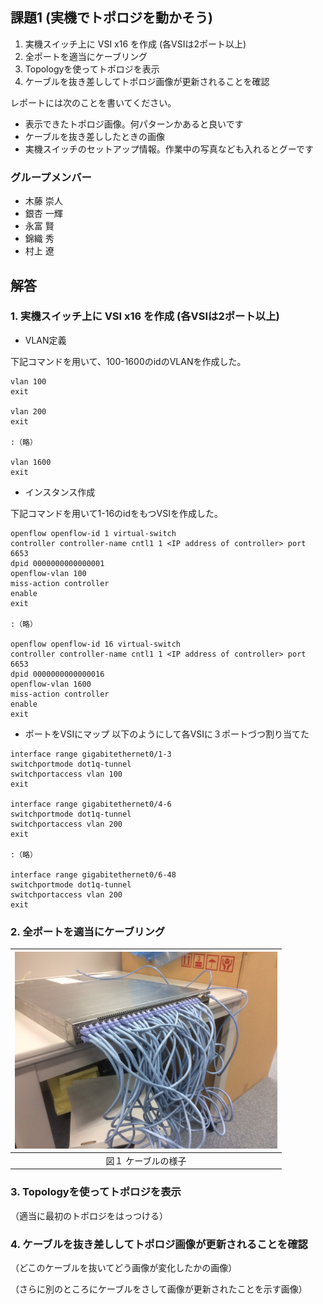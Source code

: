 ## 課題1 (実機でトポロジを動かそう)

1. 実機スイッチ上に VSI x16 を作成 (各VSIは2ポート以上)
2. 全ポートを適当にケーブリング
3. Topologyを使ってトポロジを表示
4. ケーブルを抜き差ししてトポロジ画像が更新されることを確認

レポートには次のことを書いてください。

* 表示できたトポロジ画像。何パターンかあると良いです
* ケーブルを抜き差ししたときの画像
* 実機スイッチのセットアップ情報。作業中の写真なども入れるとグーです

### グループメンバー
* 木藤 崇人
* 銀杏 一輝
* 永富 賢
* 錦織 秀
* 村上 遼


## 解答

### 1. 実機スイッチ上に VSI x16 を作成 (各VSIは2ポート以上)
* VLAN定義

下記コマンドを用いて、100-1600のidのVLANを作成した。

```
vlan 100
exit

vlan 200
exit

:（略）

vlan 1600
exit
```

* インスタンス作成

下記コマンドを用いて1-16のidをもつVSIを作成した。
```
openflow openflow-id 1 virtual-switch
controller controller-name cntl1 1 <IP address of controller> port 6653
dpid 0000000000000001
openflow-vlan 100
miss-action controller
enable
exit

:（略）

openflow openflow-id 16 virtual-switch
controller controller-name cntl1 1 <IP address of controller> port 6653
dpid 0000000000000016
openflow-vlan 1600
miss-action controller
enable
exit

```


* ポートをVSIにマップ
以下のようにして各VSIに３ポートづつ割り当てた

```
interface range gigabitethernet0/1-3
switchportmode dot1q-tunnel
switchportaccess vlan 100
exit

interface range gigabitethernet0/4-6
switchportmode dot1q-tunnel
switchportaccess vlan 200
exit

:（略）

interface range gigabitethernet0/6-48
switchportmode dot1q-tunnel
switchportaccess vlan 200
exit

```


### 2. 全ポートを適当にケーブリング

|<img src="https://github.com/handai-trema/topology-team-w/blob/develop/picture/switch.jpg" width="420px">|  
|:----------------------------------------------------------------------------------------------------:|  
|                                   図１ ケーブルの様子		                                       |  


### 3. Topologyを使ってトポロジを表示

（適当に最初のトポロジをはっつける）

### 4. ケーブルを抜き差ししてトポロジ画像が更新されることを確認

（どこのケーブルを抜いてどう画像が変化したかの画像）

（さらに別のところにケーブルをさして画像が更新されたことを示す画像）
